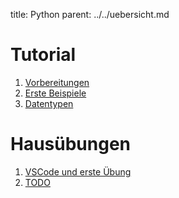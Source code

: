 title: Python
parent: ../../uebersicht.md

# Tutorial
1. [Vorbereitungen]({filename}installation.md)
1. [Erste Beispiele]({filename}beispiele.md)
1. [Datentypen]({filename}datentypen.md)

# Hausübungen
1. [VSCode und erste Übung]({filename}homework1.md)
1. [TODO]({filename}homework2.md)
